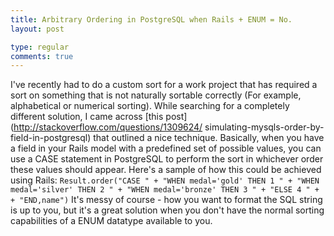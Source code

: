 ```yaml
---
title: Arbitrary Ordering in PostgreSQL when Rails + ENUM = No.
layout: post

type: regular
comments: true
---
```


I've recently had to do a custom sort for a work project that has required a
sort on something that is not naturally sortable correctly (For example,
alphabetical or numerical sorting). While searching for a completely different
solution, I came across [this post](http://stackoverflow.com/questions/1309624/
simulating-mysqls-order-by-field-in-postgresql) that outlined a nice technique.
Basically, when you have a field in your Rails model with a predefined set of
possible values, you can use a CASE statement in PostgreSQL to perform the sort
in whichever order these values should appear. Here's a sample of how this
could be achieved using Rails: ``` Result.order("CASE " + "WHEN medal='gold'
THEN 1 " + "WHEN medal='silver' THEN 2 " + "WHEN medal='bronze' THEN 3 " +
"ELSE 4 " + + "END,name") ``` It's messy of course - how you want to format the
SQL string is up to you, but it's a great solution when you don't have the
normal sorting capabilities of a ENUM datatype available to you.


